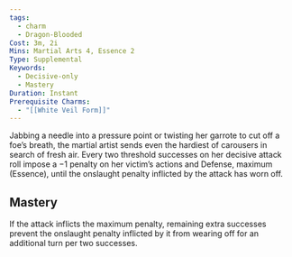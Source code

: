 ```yaml
---
tags:
  - charm
  - Dragon-Blooded
Cost: 3m, 2i
Mins: Martial Arts 4, Essence 2
Type: Supplemental
Keywords:
  - Decisive-only
  - Mastery
Duration: Instant
Prerequisite Charms:
  - "[[White Veil Form]]"
---
```

Jabbing a needle into a pressure point or twisting her garrote to cut off a foe’s breath, the martial artist sends even the hardiest of carousers in search of fresh air. Every two threshold successes on her decisive attack roll impose a −1 penalty on her victim’s actions and Defense, maximum (Essence), until the onslaught penalty inflicted by the attack has worn off. 
## Mastery

If the attack inflicts the maximum penalty, remaining extra successes prevent the onslaught penalty inflicted by it from wearing off for an additional turn per two successes.